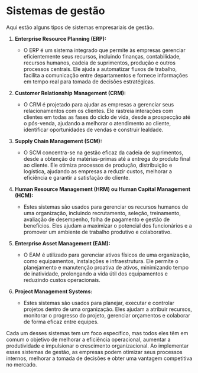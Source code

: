 # Sistemas de gestão

Aqui estão alguns tipos de sistemas empresariais de gestão.

1. **Enterprise Resource Planning (ERP):**
   - O ERP é um sistema integrado que permite às empresas gerenciar eficientemente seus recursos, incluindo finanças, contabilidade, recursos humanos, cadeia de suprimentos, produção e outros processos centrais. Ele ajuda a automatizar fluxos de trabalho, facilita a comunicação entre departamentos e fornece informações em tempo real para tomada de decisões estratégicas.

2. **Customer Relationship Management (CRM):**
   - O CRM é projetado para ajudar as empresas a gerenciar seus relacionamentos com os clientes. Ele rastreia interações com clientes em todas as fases do ciclo de vida, desde a prospecção até o pós-venda, ajudando a melhorar o atendimento ao cliente, identificar oportunidades de vendas e construir lealdade.

3. **Supply Chain Management (SCM):**
   - O SCM concentra-se na gestão eficaz da cadeia de suprimentos, desde a obtenção de matérias-primas até a entrega do produto final ao cliente. Ele otimiza processos de produção, distribuição e logística, ajudando as empresas a reduzir custos, melhorar a eficiência e garantir a satisfação do cliente.

4. **Human Resource Management (HRM) ou Human Capital Management (HCM):**
   - Estes sistemas são usados para gerenciar os recursos humanos de uma organização, incluindo recrutamento, seleção, treinamento, avaliação de desempenho, folha de pagamento e gestão de benefícios. Eles ajudam a maximizar o potencial dos funcionários e a promover um ambiente de trabalho produtivo e colaborativo.

5. **Enterprise Asset Management (EAM):**
   - O EAM é utilizado para gerenciar ativos físicos de uma organização, como equipamentos, instalações e infraestrutura. Ele permite o planejamento e manutenção proativa de ativos, minimizando tempo de inatividade, prolongando a vida útil dos equipamentos e reduzindo custos operacionais.

6. **Project Management Systems:**
   - Estes sistemas são usados para planejar, executar e controlar projetos dentro de uma organização. Eles ajudam a atribuir recursos, monitorar o progresso do projeto, gerenciar orçamentos e colaborar de forma eficaz entre equipes.

Cada um desses sistemas tem um foco específico, mas todos eles têm em comum o objetivo de melhorar a eficiência operacional, aumentar a produtividade e impulsionar o crescimento organizacional. Ao implementar esses sistemas de gestão, as empresas podem otimizar seus processos internos, melhorar a tomada de decisões e obter uma vantagem competitiva no mercado.
